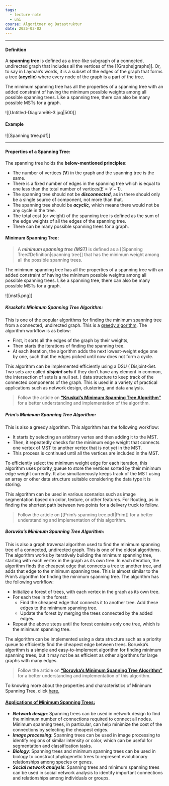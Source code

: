 ```yaml
---
tags:
  - lecture-note
  - uni
course: Algoritmer og Datastruktur
date: 2025-02-02
---
```

--- 
#### Definition
A **spanning tree** is defined as a tree-like subgraph of a connected, undirected graph that includes all the vertices of the [[Graphs|graphs]]. Or, to say in Layman’s words, it is a subset of the edges of the graph that forms a tree (**acyclic**) where every node of the graph is a part of the tree.

The minimum spanning tree has all the properties of a spanning tree with an added constraint of having the minimum possible weights among all possible spanning trees. Like a spanning tree, there can also be many possible MSTs for a graph.

![[Untitled-Diagram66-3.jpg|500]]

#### Example
![[Spanning tree.pdf]]

---
#### Properties of a Spanning Tree:

The spanning tree holds the **below-mentioned principles**:

* The number of vertices (**V**) in the graph and the spanning tree is the same.
* There is a fixed number of edges in the spanning tree which is equal to one less than the total number of vertices$(E=V-1)$.
* The spanning tree should not be ***disconnected***, as in there should only be a single source of component, not more than that.
* The spanning tree should be ***acyclic,*** which means there would not be any cycle in the tree.
* The total cost (or weight) of the spanning tree is defined as the sum of the edge weights of all the edges of the spanning tree.
* There can be many possible spanning trees for a graph.

#### Minimum Spanning Tree:

> A ***minimum spanning tree*** ***(MST)*** is defined as a [[Spanning Tree#Definition|spanning tree]] that has the minimum weight among all the possible spanning trees.

The minimum spanning tree has all the properties of a spanning tree with an added constraint of having the minimum possible weights among all possible spanning trees. Like a spanning tree, there can also be many possible MSTs for a graph.

![[mst5.png]]

##### Kruskal’s Minimum Spanning Tree Algorithm:
This is one of the popular algorithms for finding the minimum spanning tree from a connected, undirected graph. This is a [greedy algorithm](https://www.geeksforgeeks.org/introduction-to-greedy-algorithm-data-structures-and-algorithm-tutorials/). The algorithm workflow is as below:

- First, it sorts all the edges of the graph by their weights, 
- Then starts the iterations of finding the spanning tree. 
- At each iteration, the algorithm adds the next lowest-weight edge one by one, such that the edges picked until now does not form a cycle.

This algorithm can be implemented efficiently using a DSU ( Disjoint-Set. Two sets are called ***disjoint sets*** if they don’t have any element in common, the intersection of sets is a null set. ) data structure to keep track of the connected components of the graph. This is used in a variety of practical applications such as network design, clustering, and data analysis.

> Follow the article on [**“Kruskal’s Minimum Spanning Tree Algorithm”**](https://www.geeksforgeeks.org/kruskals-minimum-spanning-tree-algorithm-greedy-algo-2/) for a better understanding and implementation of the algorithm.

##### Prim’s Minimum Spanning Tree Algorithm:
This is also a greedy algorithm. This algorithm has the following workflow:

- It starts by selecting an arbitrary vertex and then adding it to the MST. 
- Then, it repeatedly checks for the minimum edge weight that connects one vertex of MST to another vertex that is not yet in the MST. 
- This process is continued until all the vertices are included in the MST. 

To efficiently select the minimum weight edge for each iteration, this algorithm uses priority_queue to store the vertices sorted by their minimum edge weight currently. It also simultaneously keeps track of the MST using an array or other data structure suitable considering the data type it is storing.

This algorithm can be used in various scenarios such as image segmentation based on color, texture, or other features. For Routing, as in finding the shortest path between two points for a delivery truck to follow.

> Follow the article on [[Prim’s spanning tree.pdf|Prim]] for a better understanding and implementation of this algorithm.

##### Boruvka’s Minimum Spanning Tree Algorithm:

This is also a graph traversal algorithm used to find the minimum spanning tree of a connected, undirected graph. This is one of the oldest algorithms. The algorithm works by iteratively building the minimum spanning tree, starting with each vertex in the graph as its own tree. In each iteration, the algorithm finds the cheapest edge that connects a tree to another tree, and adds that edge to the minimum spanning tree. This is almost similar to the Prim’s algorithm for finding the minimum spanning tree. The algorithm has the following workflow:

- Initialize a forest of trees, with each vertex in the graph as its own tree.
- For each tree in the forest: 
    - Find the cheapest edge that connects it to another tree. Add these edges to the minimum spanning tree.
    - Update the forest by merging the trees connected by the added edges.
- Repeat the above steps until the forest contains only one tree, which is the minimum spanning tree.

The algorithm can be implemented using a data structure such as a priority queue to efficiently find the cheapest edge between trees. Boruvka’s algorithm is a simple and easy-to-implement algorithm for finding minimum spanning trees, but it may not be as efficient as other algorithms for large graphs with many edges.

> Follow the article on [****“Boruvka’s Minimum Spanning Tree Algorithm”****](https://www.geeksforgeeks.org/boruvkas-algorithm-greedy-algo-9/) for a better understanding and implementation of this algorithm.

To knowing more about the properties and characteristics of Minimum Spanning Tree, click [here.](https://www.geeksforgeeks.org/properties-of-minimum-spanning-tree-mst/)

#### [Applications of Minimum Spanning Trees:](https://www.geeksforgeeks.org/applications-of-minimum-spanning-tree/)

- ***Network design***: Spanning trees can be used in network design to find the minimum number of connections required to connect all nodes. Minimum spanning trees, in particular, can help minimize the cost of the connections by selecting the cheapest edges.
- ***Image processing***: Spanning trees can be used in image processing to identify regions of similar intensity or color, which can be useful for segmentation and classification tasks.
- ***Biology***: Spanning trees and minimum spanning trees can be used in biology to construct phylogenetic trees to represent evolutionary relationships among species or genes.
- ***Social network analysis***: Spanning trees and minimum spanning trees can be used in social network analysis to identify important connections and relationships among individuals or groups.